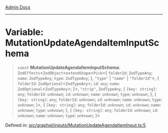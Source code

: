 [Admin Docs](/)

***

# Variable: MutationUpdateAgendaItemInputSchema

> `const` **MutationUpdateAgendaItemInputSchema**: `ZodEffects`\<`ZodObject`\<`extendShape`\<`Pick`\<\{ `folderId`: `ZodTypeAny`; `name`: `ZodTypeAny`; `type`: `ZodTypeAny`; \}, `"type"` \| `"name"` \| `"folderId"`\>, \{ `folderId`: `ZodOptional`\<`ZodTypeAny`\>; `id`: `any`; `name`: `ZodOptional`\<`ZodTypeAny`\>; \}\>, `"strip"`, `ZodTypeAny`, \{ `[key: string]`: `any`;  `folderId`: `unknown`; `id`: `unknown`; `name`: `unknown`; `type`: `unknown`; \}, \{ `[key: string]`: `any`;  `folderId`: `unknown`; `id`: `unknown`; `name`: `unknown`; `type`: `unknown`; \}\>, \{ `[key: string]`: `any`;  `folderId`: `unknown`; `id`: `unknown`; `name`: `unknown`; `type`: `unknown`; \}, \{ `[key: string]`: `any`;  `folderId`: `unknown`; `id`: `unknown`; `name`: `unknown`; `type`: `unknown`; \}\>

Defined in: [src/graphql/inputs/MutationUpdateAgendaItemInput.ts:5](https://github.com/NishantSinghhhhh/talawa-api/blob/eec373445d0a4b36c011832ad5010e69e112315d/src/graphql/inputs/MutationUpdateAgendaItemInput.ts#L5)
